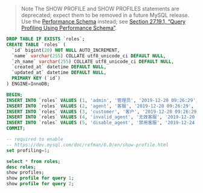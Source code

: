 > Note
> The SHOW PROFILE and SHOW PROFILES statements are deprecated; expect them to be removed in a future MySQL release. Use the [Performance Schema](https://dev.mysql.com/doc/refman/8.0/en/performance-schema.html) instead; see [Section 27.19.1, “Query Profiling Using Performance Schema”](https://dev.mysql.com/doc/refman/8.0/en/performance-schema-query-profiling.html).

```sql
DROP TABLE IF EXISTS `roles`;
CREATE TABLE `roles` (
  `id` bigint(20) NOT NULL AUTO_INCREMENT,
  `name` varchar(255) COLLATE utf8_unicode_ci DEFAULT NULL,
  `zh_name` varchar(255) COLLATE utf8_unicode_ci DEFAULT NULL,
  `created_at` datetime DEFAULT NULL,
  `updated_at` datetime DEFAULT NULL,
  PRIMARY KEY (`id`)
) ENGINE=InnoDB;

BEGIN;
INSERT INTO `roles` VALUES (1, 'admin', '管理员', '2019-12-20 09:26:29', '2019-12-20 09:26:29');
INSERT INTO `roles` VALUES (2, 'agent', '客服', '2019-12-20 09:26:29', '2019-12-20 09:26:29');
INSERT INTO `roles` VALUES (3, 'customer', '客户', '2019-12-20 09:26:29', '2019-12-20 09:26:29');
INSERT INTO `roles` VALUES (4, 'invalid_agent', '无效客服', '2019-12-20 09:26:29', '2019-12-20 09:26:29');
INSERT INTO `roles` VALUES (5, 'disable_agent', '禁用客服', '2019-12-24 07:37:12', '2019-12-24 07:37:12');
COMMIT;

-- required to enable
-- https://dev.mysql.com/doc/refman/8.0/en/show-profile.html
set profiling=1;

select * from roles;
desc roles;
show profiles;
show profile for query 1;
show profile for query 2;
```
